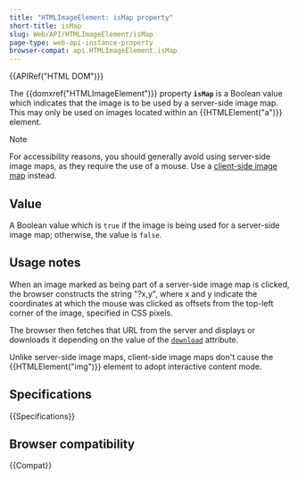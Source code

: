 ```yaml
---
title: "HTMLImageElement: isMap property"
short-title: isMap
slug: Web/API/HTMLImageElement/isMap
page-type: web-api-instance-property
browser-compat: api.HTMLImageElement.isMap
---
```


{{APIRef("HTML DOM")}}

The {{domxref("HTMLImageElement")}} property **`isMap`** is a
Boolean value which indicates that the image is to be used by a server-side image map.
This may only be used on images located within an {{HTMLElement("a")}} element.

> [!NOTE]
> For accessibility reasons, you should generally avoid using
> server-side image maps, as they require the use of a mouse. Use a [client-side image map](/en-US/docs/Learn/HTML/Howto/Add_a_hit_map_on_top_of_an_image) instead.

## Value

A Boolean value which is `true` if the image is being used for a server-side
image map; otherwise, the value is `false`.

## Usage notes

When an image marked as being part of a server-side image map is clicked, the browser
constructs the string "?x,y", where x and y indicate the coordinates at which the
mouse was clicked as offsets from the top-left corner of the image, specified in CSS
pixels.

The browser then fetches that URL from the server and displays or downloads it
depending on the value of the [`download`](/en-US/docs/Web/HTML/Element/a#download) attribute.

Unlike server-side image maps, client-side image maps don't cause the
{{HTMLElement("img")}} element to adopt interactive content mode.

## Specifications

{{Specifications}}

## Browser compatibility

{{Compat}}
